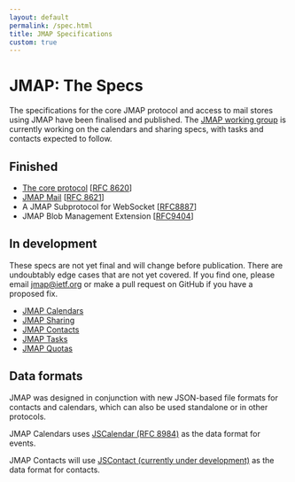 ```yaml
---
layout: default
permalink: /spec.html
title: JMAP Specifications
custom: true
---
```


# JMAP: The Specs

The specifications for the core JMAP protocol and access to mail stores using JMAP have been finalised and published. The [JMAP working group](https://datatracker.ietf.org/wg/jmap/about/) is currently working on the calendars and sharing specs, with tasks and contacts expected to follow.

## Finished

* [The core protocol](spec-core.html) [[RFC 8620](https://tools.ietf.org/html/rfc8620)]
* [JMAP Mail](spec-mail.html) [[RFC 8621](https://tools.ietf.org/html/rfc8621)]
* A JMAP Subprotocol for WebSocket [[RFC8887](https://www.rfc-editor.org/rfc/rfc8887.html)]
* JMAP Blob Management Extension [[RFC9404](https://www.rfc-editor.org/rfc/rfc9404.html)]

## In development

These specs are not yet final and will change before publication. There are undoubtably edge cases that are not yet covered. If you find one, please email [jmap@ietf.org](mailto:jmap@ietf.org) or make a pull request on GitHub if you have a proposed fix.

* [JMAP Calendars](spec-calendars.html)
* [JMAP Sharing](spec-sharing.html)
* [JMAP Contacts](spec-contacts.html)
* [JMAP Tasks](spec-tasks.html)
* [JMAP Quotas](spec-quotas.html)

## Data formats

JMAP was designed in conjunction with new JSON-based file formats for contacts and calendars, which can also be used standalone or in other protocols.

JMAP Calendars uses [JSCalendar (RFC 8984)](https://tools.ietf.org/html/rfc8984) as the data format for events.

JMAP Contacts will use [JSContact (currently under development)](https://datatracker.ietf.org/doc/draft-ietf-jmap-jscontact/) as the data format for contacts.
